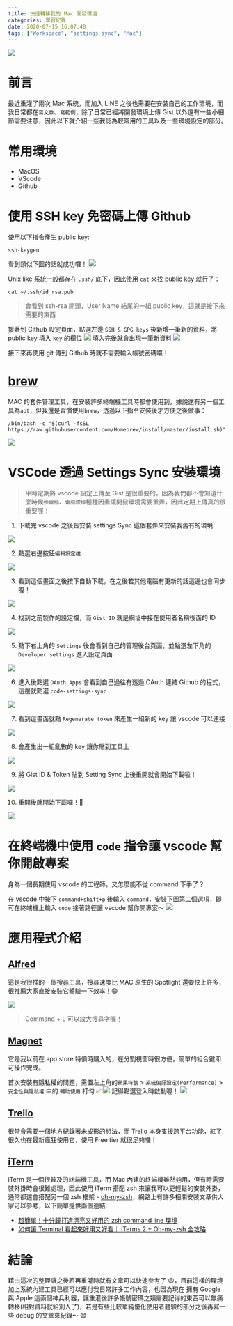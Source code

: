 ```yaml
---
title: 快速轉移我的 Mac 開發環境
categories: 學習紀錄
date: 2020-07-15 16:07:40
tags: ["Workspace", "settings sync", "Mac"]
---
```


![](https://cdn.pixabay.com/photo/2017/02/19/23/09/success-2081167_1280.jpg)

# 前言

最近重灌了兩次 Mac 系統，而加入 LINE 之後也需要在安裝自己的工作環境，而我日常都在`寫文章`、`寫範例`，除了日常已經將開發環境上傳 Gist 以外還有一些小細節需要注意，因此以下就介紹一些我認為較常用的工具以及一些環境設定的部分。

<!-- more -->

# 常用環境

- MacOS
- VScode
- Github

# 使用 SSH key 免密碼上傳 Github

使用以下指令產生 public key:

```
ssh-keygen
```

看到類似下圖的話就成功囉！
![](https://i.imgur.com/s4CvKGJ.png)

Unix like 系統一般都存在 `.ssh/` 底下，因此使用 `cat` 來找 public key 就行了：

```
cat ~/.ssh/id_rsa.pub
```

> 會看到 ssh-rsa 開頭，User Name 結尾的一組 public key，這就是接下來需要的東西

接著到 Github 設定頁面，點選左邊 `SSH & GPG keys` 後新增一筆新的資料，將 public key 填入 `key` 的欄位
![](https://i.imgur.com/ZUtmZAu.png)
填入完後就會出現一筆新資料
![](https://i.imgur.com/fSa7oGs.png)

接下來再使用 git 傳到 Github 時就不需要輸入帳號密碼囉！

# [brew](https://brew.sh/index_zh-tw)

MAC 的套件管理工具，在安裝許多終端機工具時都會使用到，據說還有另一個工具為`apt`，但我還是習慣使用`brew`，透過以下指令安裝後才方便之後做事：

```
/bin/bash -c "$(curl -fsSL https://raw.githubusercontent.com/Homebrew/install/master/install.sh)"
```

![](https://i.imgur.com/wzVzX6Z.png)

# VSCode 透過 Settings Sync 安裝環境

> 平時定期將 vscode 設定上傳至 Gist 是很重要的，因為我們都不會知道什麼時候`換電腦`、`電腦壞掉`種種因素讓開發環境需要重弄，因此定期上傳真的很重要喔！

1. 下載完 vscode 之後皆安裝 settings Sync 這個套件來安裝我舊有的環境

![](https://i.imgur.com/vMx5qW9.png)

2. 點選右邊按鈕`編輯設定檔`

![](https://i.imgur.com/molC1r7.png)

3. 看到這個畫面之後按下自動下載，在之後若其他電腦有更新的話這邊也會同步喔！

![](https://i.imgur.com/GywrjFi.png)

4. 找到之前製作的設定檔，而 `Gist ID` 就是網址中接在使用者名稱後面的 ID

![](https://i.imgur.com/qfjEiAq.png)

5. 點下右上角的 `Settings` 後會看到自己的管理後台頁面，並點選左下角的 `Developer settings` 進入設定頁面

![](https://i.imgur.com/SDMjle7.jpg)

6. 進入後點選 `OAuth Apps` 會看到自己過往有透過 OAuth 連結 Github 的程式，這邊就點選 `code-settings-sync`

![](https://i.imgur.com/OHaXXFD.png)

7. 看到這畫面就點 `Regenerate token` 來產生一組新的 key 讓 vscode 可以連接

![](https://i.imgur.com/IRX4oGO.png)

8. 會產生出一組亂數的 key 讓你貼到工具上

![](https://i.imgur.com/Ajqr3CR.png)

9. 將 Gist ID & Token 貼到 Setting Sync 上後重開就會開始下載啦！

![](https://i.imgur.com/WrO65G3.png)

10. 重開後就開始下載囉！🎉

![](https://i.imgur.com/S9CsJbT.png)

# 在終端機中使用 `code` 指令讓 vscode 幫你開啟專案

身為一個長期使用 vscode 的工程師，又怎麼能不從 command 下手了？

在 vscode 中按下 `command+shift+p` 後輸入 `command`，安裝下圖第二個選項，即可在終端機上輸入 `code` 接著路徑讓 vscode 幫你開專案～
![](https://i.imgur.com/fUwJ5Ao.png)

# 應用程式介紹

## [Alfred](https://www.alfredapp.com/)

這是我很推的一個搜尋工具，搜尋速度比 MAC 原生的 Spotlight 還要快上許多，很推薦大家直接安裝它體驗一下效率！😄

![](https://i.imgur.com/DUXB0pU.jpg)

> Command + L 可以放大搜尋字喔！

## [Magnet](https://apps.apple.com/tw/app/magnet/id441258766?mt=12)

它是我以前在 app store 特價時購入的，在分割視窗時很方便，簡單的組合鍵即可操作完成。

首次安裝有隱私權的問題，需置左上角的`蘋果符號` > `系統偏好設定(Performance)` > `安全性與隱私權` 中的 `輔助使用` 打勾 ✅
![](https://i.imgur.com/vwWjijK.png)
記得點選登入時啟動喔！
![](https://i.imgur.com/VD2Rbd6.png)

## [Trello](https://trello.com/zh-Hant)

很常會需要一個地方紀錄著未成形的想法，而 Trello 本身支援跨平台功能，紅了很久也在最新瘋狂使用它，使用 Free tier 就很足夠囉！

## [iTerm](https://www.iterm2.com/)

iTerm 是一個很普及的終端機工具，而 Mac 內建的終端機雖然夠用，但有時需要裝外掛時會很難處理，因此使用 iTerm 搭配 zsh 來讓我可以更輕鬆的安裝外掛，通常都還會搭配另一個 zsh 框架 - [oh-my-zsh](https://ohmyz.sh/)，網路上有許多相關安裝文章供大家可以參考，以下簡單提供兩個連結:

- [超簡單！十分鐘打造漂亮又好用的 zsh command line 環境](https://medium.com/statementdog-engineering/prettify-your-zsh-command-line-prompt-3ca2acc967f)
- [如何讓 Terminal 看起來好用又好看｜ iTerms 2 + Oh-my-zsh 全攻略](https://medium.com/%E6%95%B8%E6%93%9A%E4%B8%8D%E6%AD%A2-not-only-data/macos-%E7%9A%84-terminal-%E5%A4%A7%E6%94%B9%E9%80%A0-iterms-oh-my-zsh-%E5%85%A8%E6%94%BB%E7%95%A5-77d5aae87b10)

# 結論

藉由這次的整理讓之後若再重灌時就有文章可以快速參考了 😆，目前這樣的環境加上系統內建工具已經可以應付我日常許多工作內容，也因為現在 擁有 Google 與 Apple 這兩個神兵利器，讓重灌後許多帳號密碼之類需要記得的東西可以無痛轉移(相對資料就給別人了)，若是有些比較單純優化使用者體驗的部分之後再寫一些 debug 的文章來紀錄～ 😄
